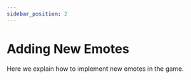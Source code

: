 ```yaml
---
sidebar_position: 2
---
```


# Adding New Emotes

Here we explain how to implement new emotes in the game.
